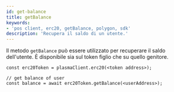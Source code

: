```yaml
---
id: get-balance
title: getBalance
keywords:
- 'pos client, erc20, getBalance, polygon, sdk'
description: 'Recupera il saldo di un utente.'
---
```


Il metodo `getBalance` può essere utilizzato per recuperare il saldo dell'utente. È disponibile sia sul token figlio che su quello genitore.

```
const erc20Token = plasmaClient.erc20(<token address>);

// get balance of user
const balance = await erc20Token.getBalance(<userAddress>);
```

